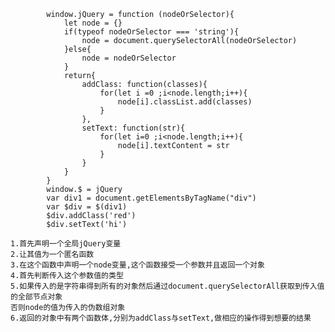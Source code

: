			window.jQuery = function (nodeOrSelector){
				let node = {}
				if(typeof nodeOrSelector === 'string'){
					node = document.querySelectorAll(nodeOrSelector)
				}else{
					node = nodeOrSelector
				}
				return{
					addClass: function(classes){
						for(let i =0 ;i<node.length;i++){
							node[i].classList.add(classes)
						}
					},
					setText: function(str){
						for(let i=0 ;i<node.length;i++){
							node[i].textContent = str
						}
					}
				}
			}
			window.$ = jQuery
			var div1 = document.getElementsByTagName("div")
			var $div = $(div1)
			$div.addClass('red')
			$div.setText('hi')
			
			
			
```			
1.首先声明一个全局jQuery变量
2.让其值为一个匿名函数
3.在这个函数中声明一个node变量,这个函数接受一个参数并且返回一个对象
4.首先判断传入这个参数值的类型
5.如果传入的是字符串得到所有的对象然后通过document.querySelectorAll获取到传入值的全部节点对象
否则node的值为传入的伪数组对象
6.返回的对象中有两个函数体,分别为addClass与setText,做相应的操作得到想要的结果
```